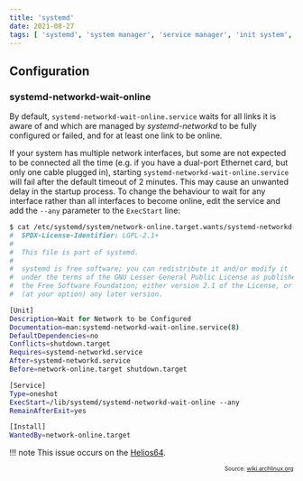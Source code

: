 ```yaml
---
title: 'systemd'
date: 2021-08-27
tags: [ 'systemd', 'system manager', 'service manager', 'init system', 'process' ]
---
```


## Configuration

### systemd-networkd-wait-online

By default, `systemd-networkd-wait-online.service` waits for all links it is
aware of and which are managed by *systemd-networkd* to be fully configured or
failed, and for at least one link to be online.

If your system has multiple network interfaces, but some are not expected to be
connected all the time (e.g. if you have a dual-port Ethernet card, but only one
cable plugged in), starting `systemd-networkd-wait-online.service` will fail
after the default timeout of 2 minutes. This may cause an unwanted delay in the
startup process.
To change the behaviour to wait for any interface rather than all interfaces to
become online, edit the service and add the `--any` parameter to the `ExecStart`
line:

```bash hl_lines="22"
$ cat /etc/systemd/system/network-online.target.wants/systemd-networkd-wait-online.service
#  SPDX-License-Identifier: LGPL-2.1+
#
#  This file is part of systemd.
#
#  systemd is free software; you can redistribute it and/or modify it
#  under the terms of the GNU Lesser General Public License as published by
#  the Free Software Foundation; either version 2.1 of the License, or
#  (at your option) any later version.

[Unit]
Description=Wait for Network to be Configured
Documentation=man:systemd-networkd-wait-online.service(8)
DefaultDependencies=no
Conflicts=shutdown.target
Requires=systemd-networkd.service
After=systemd-networkd.service
Before=network-online.target shutdown.target

[Service]
Type=oneshot
ExecStart=/lib/systemd/systemd-networkd-wait-online --any
RemainAfterExit=yes

[Install]
WantedBy=network-online.target
```

!!! note
    This issue occurs on the [Helios64](../hardware/helios64.md).

<p style="font-size: 10px" align="right">
    Source: <a href="https://wiki.archlinux.org/title/Systemd-networkd#systemd-networkd-wait-online">wiki.archlinux.org</a>
</p>
